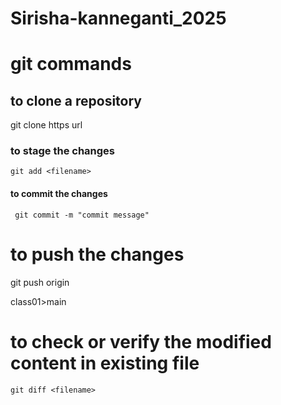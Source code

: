 # Sirisha-kanneganti_2025

# git commands
## to clone a repository
   git clone https url

### to stage the changes
    git add <filename>
#### to commit the changes
     git commit -m "commit message"
# to push the changes
  git push origin <sourcebranch>

  class01>main

  # to check or verify the modified content in existing file
    git diff <filename>

